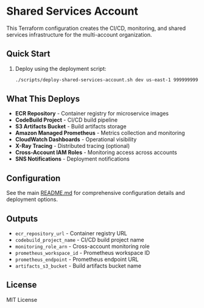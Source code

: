 # Shared Services Account

This Terraform configuration creates the CI/CD, monitoring, and shared services infrastructure for the multi-account organization.

## Quick Start

1. Deploy using the deployment script:
   ```bash
   ./scripts/deploy-shared-services-account.sh dev us-east-1 999999999999 123456789012:888888888888:111111111111:222222222222,333333333333:444444444444,555555555555 https://github.com/your-org/microservice
   ```

## What This Deploys

- **ECR Repository** - Container registry for microservice images
- **CodeBuild Project** - CI/CD build pipeline
- **S3 Artifacts Bucket** - Build artifacts storage
- **Amazon Managed Prometheus** - Metrics collection and monitoring
- **CloudWatch Dashboards** - Operational visibility
- **X-Ray Tracing** - Distributed tracing (optional)
- **Cross-Account IAM Roles** - Monitoring access across accounts
- **SNS Notifications** - Deployment notifications

## Configuration

See the main [README.md](../README.md) for comprehensive configuration details and deployment options.

## Outputs

- `ecr_repository_url` - Container registry URL
- `codebuild_project_name` - CI/CD build project name
- `monitoring_role_arn` - Cross-account monitoring role
- `prometheus_workspace_id` - Prometheus workspace ID
- `prometheus_endpoint` - Prometheus endpoint URL
- `artifacts_s3_bucket` - Build artifacts bucket name

## License

MIT License
